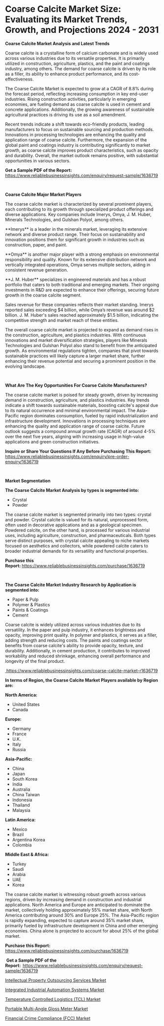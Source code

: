 <p><h1>Coarse Calcite Market Size: Evaluating its Market Trends, Growth, and Projections 2024 - 2031</h1></p><p><strong>Coarse Calcite Market Analysis and Latest Trends</strong></p>
<p><p>Coarse calcite is a crystalline form of calcium carbonate and is widely used across various industries due to its versatile properties. It is primarily utilized in construction, agriculture, plastics, and the paint and coatings industry, among others. The demand for coarse calcite is driven by its role as a filler, its ability to enhance product performance, and its cost-effectiveness.</p><p>The Coarse Calcite Market is expected to grow at a CAGR of 8.8% during the forecast period, reflecting increasing consumption in key end-user industries. Rising construction activities, particularly in emerging economies, are fueling demand as coarse calcite is used in cement and concrete applications. Additionally, the growing awareness of sustainable agricultural practices is driving its use as a soil amendment.</p><p>Recent trends indicate a shift towards eco-friendly products, leading manufacturers to focus on sustainable sourcing and production methods. Innovations in processing technologies are enhancing the quality and application range of coarse calcite. Furthermore, the expansion of the global paint and coatings industry is contributing significantly to market growth, as coarse calcite improves product characteristics, such as opacity and durability. Overall, the market outlook remains positive, with substantial opportunities in various sectors.</p></p>
<p><strong>Get a Sample PDF of the Report:&nbsp;</strong> <a href="https://www.reliablebusinessinsights.com/enquiry/request-sample/1636719?utm_campaign=113&utm_medium=2&utm_source=Github&utm_content=ia&utm_term=07122024&utm_id=coarse-calcite">https://www.reliablebusinessinsights.com/enquiry/request-sample/1636719</a></p>
<p>&nbsp;</p>
<p><strong>Coarse Calcite Major Market Players</strong></p>
<p><p>The coarse calcite market is characterized by several prominent players, each contributing to its growth through specialized product offerings and diverse applications. Key companies include Imerys, Omya, J. M. Huber, Minerals Technologies, and Gulshan Polyol, among others. </p><p>**Imerys** is a leader in the minerals market, leveraging its extensive network and diverse product range. Their focus on sustainability and innovation positions them for significant growth in industries such as construction, paper, and paint. </p><p>**Omya** is another major player with a strong emphasis on environmental responsibility and quality. Known for its extensive distribution network and vertically integrated operations, Omya serves multiple sectors, aiding in consistent revenue generation. </p><p>**J. M. Huber** specializes in engineered materials and has a robust portfolio that caters to both traditional and emerging markets. Their ongoing investments in R&D are expected to enhance their offerings, securing future growth in the coarse calcite segment.</p><p>Sales revenue for these companies reflects their market standing. Imerys reported sales exceeding $4 billion, while Omya’s revenue was around $2 billion. J. M. Huber's sales reached approximately $1.5 billion, indicating the competitive strength and market reach of these entities.</p><p>The overall coarse calcite market is projected to expand as demand rises in the construction, agriculture, and plastics industries. With continuous innovations and market diversification strategies, players like Minerals Technologies and Gulshan Polyol also stand to benefit from the anticipated growth. As environmental regulations tighten, companies that pivot towards sustainable practices will likely capture a larger market share, further enhancing their revenue potential and securing a prominent position in the evolving landscape.</p></p>
<p>&nbsp;</p>
<p><strong>What Are The Key Opportunities For Coarse Calcite Manufacturers?</strong></p>
<p><p>The coarse calcite market is poised for steady growth, driven by increasing demand in construction, agriculture, and plastics industries. Key trends indicate a shift towards sustainable materials, boosting calcite's appeal due to its natural occurrence and minimal environmental impact. The Asia-Pacific region dominates consumption, fueled by rapid industrialization and infrastructure development. Innovations in processing techniques are enhancing the quality and application range of coarse calcite. Future outlook suggests a compound annual growth rate (CAGR) of around 4-5% over the next five years, aligning with increasing usage in high-value applications and green construction initiatives.</p></p>
<p><strong>Inquire or Share Your Questions If Any Before Purchasing This Report:</strong> <a href="https://www.reliablebusinessinsights.com/enquiry/pre-order-enquiry/1636719?utm_campaign=113&utm_medium=2&utm_source=Github&utm_content=ia&utm_term=07122024&utm_id=coarse-calcite">https://www.reliablebusinessinsights.com/enquiry/pre-order-enquiry/1636719</a></p>
<p>&nbsp;</p>
<p><strong>Market Segmentation</strong></p>
<p><strong>The Coarse Calcite Market Analysis by types is segmented into:</strong></p>
<p><ul><li>Crystal</li><li>Powder</li></ul></p>
<p><p>The coarse calcite market is segmented primarily into two types: crystal and powder. Crystal calcite is valued for its natural, unprocessed form, often used in decorative applications and as a geological specimen. Powdered calcite, on the other hand, is processed for various industrial uses, including agriculture, construction, and pharmaceuticals. Both types serve distinct purposes, with crystal calcite appealing to niche markets focused on aesthetics and collectors, while powdered calcite caters to broader industrial demands for its versatility and functional properties.</p></p>
<p><strong>Purchase this Report:&nbsp;</strong><a href="https://www.reliablebusinessinsights.com/purchase/1636719?utm_campaign=113&utm_medium=2&utm_source=Github&utm_content=ia&utm_term=07122024&utm_id=coarse-calcite">https://www.reliablebusinessinsights.com/purchase/1636719</a></p>
<p>&nbsp;</p>
<p><strong>The Coarse Calcite Market Industry Research by Application is segmented into:</strong></p>
<p><ul><li>Paper & Pulp</li><li>Polymer & Plastics</li><li>Paints & Coatings</li><li>Cement</li></ul></p>
<p><p>Coarse calcite is widely utilized across various industries due to its versatility. In the paper and pulp industry, it enhances brightness and opacity, improving print quality. In polymer and plastics, it serves as a filler, adding strength and reducing costs. The paints and coatings sector benefits from coarse calcite's ability to provide opacity, texture, and durability. Additionally, in cement production, it contributes to improved workability and reduced shrinkage, enhancing overall performance and longevity of the final product.</p></p>
<p><a href="https://www.reliablebusinessinsights.com/coarse-calcite-market-r1636719?utm_campaign=113&utm_medium=2&utm_source=Github&utm_content=ia&utm_term=07122024&utm_id=coarse-calcite">&nbsp;https://www.reliablebusinessinsights.com/coarse-calcite-market-r1636719</a></p>
<p><strong>In terms of Region, the Coarse Calcite Market Players available by Region are:</strong></p>
<p>
    <p> <strong> North America: </strong>
        <ul>
            <li>United States</li>
            <li>Canada</li>
        </ul>
        </p> 
    <p> <strong> Europe: </strong>
        <ul>
            <li>Germany</li>
            <li>France</li>
            <li>U.K.</li>
            <li>Italy</li>
            <li>Russia</li>
        </ul>
        </p> 
    <p> <strong> Asia-Pacific: </strong>
        <ul>
            <li>China</li>
            <li>Japan</li>
            <li>South Korea</li>
            <li>India</li>
            <li>Australia</li>
            <li>China Taiwan</li>
            <li>Indonesia</li>
            <li>Thailand</li>
            <li>Malaysia</li>
        </ul>
        </p> 
    <p> <strong> Latin America: </strong>
        <ul>
            <li>Mexico</li>
            <li>Brazil</li>
            <li>Argentina Korea</li>
            <li>Colombia</li>
        </ul>
        </p> 
    <p> <strong> Middle East & Africa: </strong>
        <ul>
            <li>Turkey</li>
            <li>Saudi</li>
            <li>Arabia</li>
            <li>UAE</li>
            <li>Korea</li>
        </ul>
    </p>
    </p>
<p><p>The coarse calcite market is witnessing robust growth across various regions, driven by increasing demand in construction and industrial applications. North America and Europe are anticipated to dominate the market, collectively holding approximately 55% market share, with North America contributing around 30% and Europe 25%. The Asia-Pacific region is rapidly expanding, expected to capture around 35% market share, primarily fueled by infrastructure development in China and other emerging economies. China alone is projected to account for about 25% of the global market.</p></p>
<p><strong>Purchase this Report: </strong><a href="https://www.reliablebusinessinsights.com/purchase/1636719?utm_campaign=113&utm_medium=2&utm_source=Github&utm_content=ia&utm_term=07122024&utm_id=coarse-calcite">https://www.reliablebusinessinsights.com/purchase/1636719</a></p>
<p>&nbsp;<strong>Get a Sample PDF of the Report:&nbsp;&nbsp;</strong><a href="https://www.reliablebusinessinsights.com/enquiry/request-sample/1636719?utm_campaign=113&utm_medium=2&utm_source=Github&utm_content=ia&utm_term=07122024&utm_id=coarse-calcite">https://www.reliablebusinessinsights.com/enquiry/request-sample/1636719</a></p>
<p><strong></strong></p>
<p><p><a href="https://www.linkedin.com/pulse/in-depth-intellectual-property-outsourcing-services-market-yckqe?utm_campaign=113&utm_medium=2&utm_source=Github&utm_content=ia&utm_term=07122024&utm_id=coarse-calcite">Intellectual Property Outsourcing Services Market</a></p><p><a href="https://www.linkedin.com/pulse/integrated-industrial-automation-systems-market-trends-gsibe?utm_campaign=113&utm_medium=2&utm_source=Github&utm_content=ia&utm_term=07122024&utm_id=coarse-calcite">Integrated Industrial Automation Systems Market</a></p><p><a href="https://www.linkedin.com/pulse/t-insight-dial-ziosf?utm_campaign=113&utm_medium=2&utm_source=Github&utm_content=ia&utm_term=07122024&utm_id=coarse-calcite">Temperature Controlled Logistics (TCL) Market</a></p><p><a href="https://issuu.com/reportprime-2/docs/portable-multi-angle-gloss-meter-market-size-2030.?utm_campaign=113&utm_medium=2&utm_source=Github&utm_content=ia&utm_term=07122024&utm_id=coarse-calcite">Portable Multi-Angle Gloss Meter Market</a></p><p><a href="https://issuu.com/reportprime-2/docs/financial-crime-compliance-fcc-market-size-2030.pp?utm_campaign=113&utm_medium=2&utm_source=Github&utm_content=ia&utm_term=07122024&utm_id=coarse-calcite">Financial Crime Compliance (FCC) Market</a></p></p>